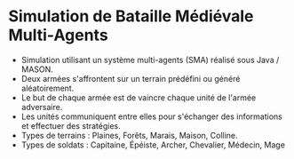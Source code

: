 # Simulation de Bataille Médiévale Multi-Agents

- Simulation utilisant un système multi-agents (SMA) réalisé sous Java / MASON.
- Deux armées s'affrontent sur un terrain prédéfini ou généré aléatoirement.
- Le but de chaque armée est de vaincre chaque unité de l'armée adversaire.
- Les unités communiquent entre elles pour s'échanger des informations et effectuer des stratégies.
- Types de terrains : Plaines, Forêts, Marais, Maison, Colline.
- Types de soldats : Capitaine, Épéiste, Archer, Chevalier, Médecin, Mage
